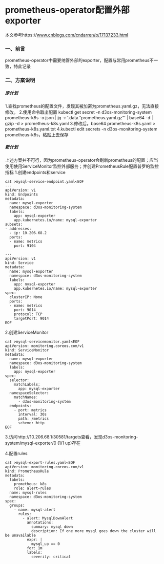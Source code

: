 # prometheus-operator配置外部exporter

本文参考https://www.cnblogs.com/cndarren/p/17137233.html

### 一、前言

prometheus-operator中需要纳管外部的exporter，配置与常用prometheus不一致，特此记录

### 二、方案说明

##### 原计划

1.查找prometheus的配置文件，发现其被加密为prometheus.yaml.gz，无法直接修改。
2.使用命令取出配置
kubectl get secret -n d3os-monitoring-system  prometheus-k8s -o json | jq -r '.data."prometheus.yaml.gz"' | base64 -d | gzip -d > prometheus-k8s.yaml
3.修改后，base64 prometheus-k8s.yaml > prometheus-k8s.yaml.txt
4.kubectl edit secrets -n d3os-monitoring-system  prometheus-k8s，粘贴上去保存

##### 新计划

上述方案并不可行，因为prometheus-operator会刷新prometheus的配置；应当使用使用ServiceMonitor监控外部服务；并创建PrometheusRule配置普罗的监控指标
1.创建endpoints和service

```
cat >mysql-service-endpoint.yaml<EOF
---
apiVersion: v1
kind: Endpoints
metadata:
  name: mysql-exporter
  namespace: d3os-monitoring-system
  labels:
    app: mysql-exporter
    app.kubernetes.io/name: mysql-exporter
subsets:
- addresses:
  - ip: 10.206.68.2
  ports:
  - name: metrics
    port: 9104

---
apiVersion: v1
kind: Service
metadata:
  name: mysql-exporter
  namespace: d3os-monitoring-system
  labels:
    app: mysql-exporter
    app.kubernetes.io/name: mysql-exporter
spec:
  clusterIP: None
  ports:
  - name: metrics
    port: 9014
    protocol: TCP
    targetPort: 9014
EOF
```

2.创建ServiceMonitor

```
cat >mysql-servicemonitor.yaml<EOF
apiVersion: monitoring.coreos.com/v1
kind: ServiceMonitor
metadata:
  name: mysql-exporter
  namespace: d3os-monitoring-system
  labels:
    app: mysql-exporter
spec:
  selector:
    matchLabels:
      app: mysql-exporter
  namespaceSelector:
    matchNames:
      - d3os-monitoring-system
  endpoints:
    - port: metrics
      interval: 30s
      path: /metrics
      scheme: http
EOF
```

3.访问http://10.206.68.1:30581/targets查看，发现d3os-monitoring-system/mysql-exporter/0 (1/1 up)存在

4.配置rules

```
cat >mysql-export-rules.yaml<EOF
apiVersion: monitoring.coreos.com/v1
kind: PrometheusRule
metadata:
  labels:
    prometheus: k8s
    role: alert-rules
  name: mysql-rules
  namespace: d3os-monitoring-system
spec:
  groups:
    - name: mysql-alert
      rules:
        - alert: MysqlDownAlert
          annotations:
            summary: mysql down
            description: If one more mysql goes down the cluster will be unavailable
          expr: |
            mysql_up == 0
          for: 1m
          labels:
            severity: critical
```

